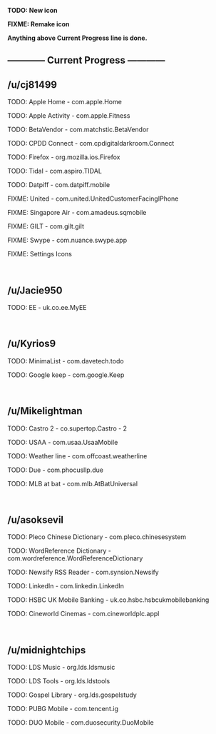**TODO: New icon**

**FIXME: Remake icon**

**Anything above Current Progress line is done.**

## ———— Current Progress ————

## /u/cj81499

TODO: Apple Home - com.apple.Home

TODO: Apple Activity - com.apple.Fitness

TODO: BetaVendor - com.matchstic.BetaVendor

TODO: CPDD Connect - com.cpdigitaldarkroom.Connect

TODO: Firefox - org.mozilla.ios.Firefox

TODO: Tidal - com.aspiro.TIDAL

TODO: Datpiff - com.datpiff.mobile

FIXME: United - com.united.UnitedCustomerFacingIPhone

FIXME: Singapore Air - com.amadeus.sqmobile

FIXME: GILT - com.gilt.gilt

FIXME: Swype - com.nuance.swype.app

FIXME: Settings Icons

&nbsp;

## /u/Jacie950

TODO: EE - uk.co.ee.MyEE

&nbsp;

## /u/Kyrios9

TODO: MinimaList - com.davetech.todo

TODO: Google keep - com.google.Keep

&nbsp;

## /u/Mikelightman

TODO: Castro 2 - co.supertop.Castro - 2

TODO: USAA - com.usaa.UsaaMobile

TODO: Weather line - com.offcoast.weatherline

TODO: Due - com.phocusllp.due

TODO: MLB at bat - com.mlb.AtBatUniversal

&nbsp;

## /u/asoksevil

TODO: Pleco Chinese Dictionary - com.pleco.chinesesystem

TODO: WordReference Dictionary - com.wordreference.WordReferenceDictionary

TODO: Newsify RSS Reader - com.synsion.Newsify

TODO: LinkedIn - com.linkedin.LinkedIn

TODO: HSBC UK Mobile Banking - uk.co.hsbc.hsbcukmobilebanking

TODO: Cineworld Cinemas - com.cineworldplc.appl

&nbsp;

## /u/midnightchips

TODO: LDS Music - org.lds.ldsmusic

TODO: LDS Tools - org.lds.ldstools

TODO: Gospel Library - org.lds.gospelstudy

TODO: PUBG Mobile - com.tencent.ig

TODO: DUO Mobile - com.duosecurity.DuoMobile
